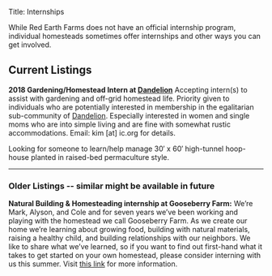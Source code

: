 Title: Internships

While Red Earth Farms does not have an official internship program, individual homesteads sometimes offer internships and other ways you can get involved.

## Current Listings

**2018 Gardening/Homestead Intern at [Dandelion]({filename}leaseholds/dandelion.md)**
Accepting intern(s) to assist with gardening and off-grid homestead life. Priority given to individuals who are potentially interested in membership in the egalitarian sub-community of [Dandelion]({filename}leaseholds/dandelion.md). Especially interested in women and single moms who are into simple living and are fine with somewhat rustic accommodations. Email: kim [at] ic.org for details.

Looking for someone to learn/help manage 30′ x 60′ high-tunnel hoop-house planted in raised-bed permaculture style.

---

### Older Listings -- similar might be available in future

**Natural Building & Homesteading internship at Gooseberry Farm:**
We’re Mark, Alyson, and Cole and for seven years we’ve been working and playing with the homestead we call Gooseberry Farm. As we create our home we’re learning about growing food, building with natural materials, raising a healthy child, and building relationships with our neighbors. We like to share what we’ve learned, so if you want to find out first-hand what it takes to get started on your own homestead, please consider interning with us this summer. Visit [this link](http://mazzo-strawbale.blogspot.com/p/welcome-mark-alyson-and-cole-and-for.html) for more information.
